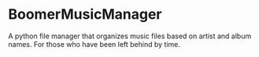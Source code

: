# BoomerMusicManager
A python file manager that organizes music files based on artist and album names. For those who have been left behind by time.
